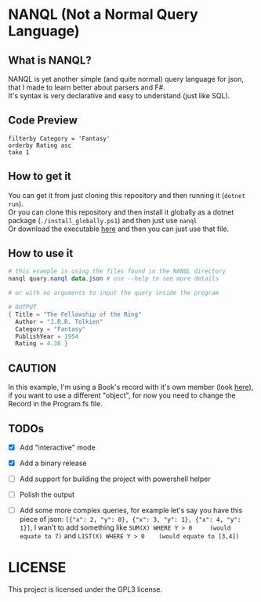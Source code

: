 # NANQL (Not a Normal Query Language)


## What is NANQL?

NANQL is yet another simple (and quite normal) query language for json, that I made to learn better about parsers and F#. <br />
It's syntax is very declarative and easy to understand (just like SQL).

## Code Preview

```NANQL
filterby Category = 'Fantasy'
orderby Rating asc
take 1
```


## How to get it

You can get it from just cloning this repository and then running it (`dotnet run`).<br />
Or you can clone this repository and then install it globally as a dotnet package (`./install_globally.ps1`) and then just use `nanql`<br />
Or download the executable [here](https://github.com/lucascompython/NANQL/releases) and then you can just use that file.

## How to use it

```powershell
# this example is using the files found in the NANQL directory
nanql quary.nanql data.json # use --help to see more details

# or with no arguments to input the query inside the program

# OUTPUT
{ Title = "The Fellowship of the Ring"
  Author = "J.R.R. Tolkien"
  Category = "Fantasy"
  PublishYear = 1954
  Rating = 4.36 }
```



## CAUTION

In this example, I'm using a Book's record with it's own member (look [here](Query%20Language/Program.fs#L7)), if you want to use a different "object", for now you need to change the Record in the Program.fs file.


## TODOs

- [X] Add "interactive" mode
- [X] Add a binary release
- [ ] Add support for building the project with powershell helper
- [ ] Polish the output
- [ ] Add some more complex queries, for example let's say you have this piece of json: `[{"x": 2, "y": 0}, {"x": 3, "y": 1}, {"x": 4, "y": 1}]`, I wan't to add something like `SUM(X) WHERE Y > 0     (would equate to 7)` and `LIST(X) WHERE Y > 0    (would equate to [3,4])`


# LICENSE

This project is licensed under the GPL3 license.

